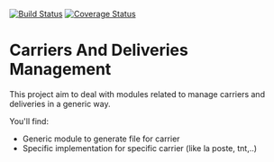 [![Build Status](https://travis-ci.org/OCA/carrier-delivery.svg?branch=6.1)](https://travis-ci.org/OCA/carrier-delivery)
[![Coverage Status](https://img.shields.io/coveralls/OCA/carrier-delivery.svg)](https://coveralls.io/r/OCA/carrier-delivery?branch=6.1)

Carriers And Deliveries Management
==================================

This project aim to deal with modules related to manage carriers and deliveries in a generic way.

You'll find:

 - Generic module to generate file for carrier
 - Specific implementation for specific carrier (like la poste, tnt,..)
